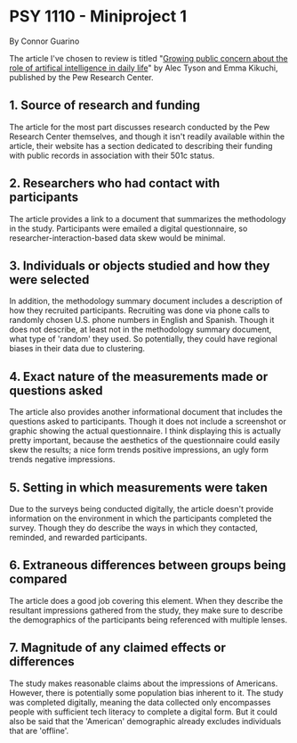 # PSY 1110 - Miniproject 1

By Connor Guarino

The article I've chosen to review is titled "[Growing public concern about the role of artifical intelligence in daily life](https://www.pewresearch.org/short-reads/2023/08/28/growing-public-concern-about-the-role-of-artificial-intelligence-in-daily-life/)" by Alec Tyson and Emma Kikuchi, published by the Pew Research Center.

## 1. Source of research and funding

The article for the most part discusses research conducted by the Pew Research Center themselves, and though it isn't readily available within the article, their website has a section dedicated to describing their funding with public records in association with their 501c status.

## 2. Researchers who had contact with participants

The article provides a link to a document that summarizes the methodology in the study. Participants were emailed a digital questionnaire, so researcher-interaction-based data skew would be minimal.

## 3. Individuals or objects studied and how they were selected

In addition, the methodology summary document includes a description of how they recruited participants. Recruiting was done via phone calls to randomly chosen U.S. phone numbers in English and Spanish. Though it does not describe, at least not in the methodology summary document, what type of 'random' they used. So potentially, they could have regional biases in their data due to clustering.

## 4. Exact nature of the measurements made or questions asked

The article also provides another informational document that includes the questions asked to participants. Though it does not include a screenshot or graphic showing the actual questionnaire. I think displaying this is actually pretty important, because the aesthetics of the questionnaire could easily skew the results; a nice form trends positive impressions, an ugly form trends negative impressions.

## 5. Setting in which measurements were taken

Due to the surveys being conducted digitally, the article doesn't provide information on the environment in which the participants completed the survey. Though they do describe the ways in which they contacted, reminded, and rewarded participants.

## 6. Extraneous differences between groups being compared

The article does a good job covering this element. When they describe the resultant impressions gathered from the study, they make sure to describe the demographics of the participants being referenced with multiple lenses.

## 7. Magnitude of any claimed effects or differences

The study makes reasonable claims about the impressions of Americans. However, there is potentially some population bias inherent to it. The study was completed digitally, meaning the data collected only encompasses people with sufficient tech literacy to complete a digital form. But it could also be said that the 'American' demographic already excludes individuals that are 'offline'.
